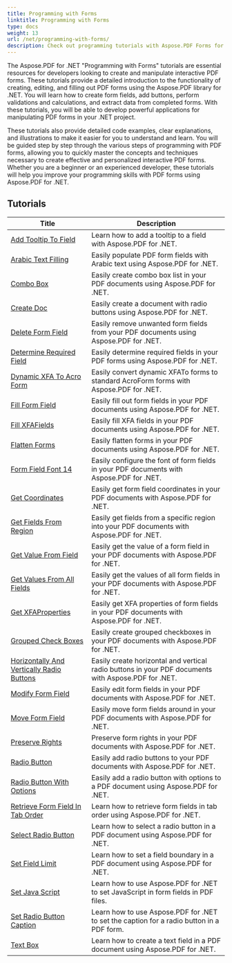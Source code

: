 ```yaml
---
title: Programming with Forms
linktitle: Programming with Forms
type: docs
weight: 13
url: /net/programming-with-forms/
description: Check out programming tutorials with Aspose.PDF Forms for .NET to create and manage interactive forms in your PDF files.
---
```

The Aspose.PDF for .NET "Programming with Forms" tutorials are essential resources for developers looking to create and manipulate interactive PDF forms. These tutorials provide a detailed introduction to the functionality of creating, editing, and filling out PDF forms using the Aspose.PDF library for .NET. You will learn how to create form fields, add buttons, perform validations and calculations, and extract data from completed forms. With these tutorials, you will be able to develop powerful applications for manipulating PDF forms in your .NET project.

These tutorials also provide detailed code examples, clear explanations, and illustrations to make it easier for you to understand and learn. You will be guided step by step through the various steps of programming with PDF forms, allowing you to quickly master the concepts and techniques necessary to create effective and personalized interactive PDF forms. Whether you are a beginner or an experienced developer, these tutorials will help you improve your programming skills with PDF forms using Aspose.PDF for .NET.

## Tutorials
| Title | Description |
| --- | --- | 
| [Add Tooltip To Field](./add-tooltip-to-field/) | Learn how to add a tooltip to a field with Aspose.PDF for .NET. |  
| [Arabic Text Filling](./arabic-text-filling/) | Easily populate PDF form fields with Arabic text using Aspose.PDF for .NET. |  
| [Combo Box](./combo-box/) | Easily create combo box list in your PDF documents using Aspose.PDF for .NET. |  
| [Create Doc](./create-doc/) | Easily create a document with radio buttons using Aspose.PDF for .NET. |  
| [Delete Form Field](./delete-form-field/) | Easily remove unwanted form fields from your PDF documents using Aspose.PDF for .NET. |  
| [Determine Required Field](./determine-required-field/) | Easily determine required fields in your PDF forms using Aspose.PDF for .NET. |  
| [Dynamic XFA To Acro Form](./dynamic-xfa-to-acro-form/) | Easily convert dynamic XFATo forms to standard AcroForm forms with Aspose.PDF for .NET. |  
| [Fill Form Field](./fill-form-field/) | Easily fill out form fields in your PDF documents using Aspose.PDF for .NET. |  
| [Fill XFAFields](./fill-xfafields/) | Easily fill XFA fields in your PDF documents using Aspose.PDF for .NET. |  
| [Flatten Forms](./flatten-forms/) | Easily flatten forms in your PDF documents using Aspose.PDF for .NET. |  
| [Form Field Font 14](./form-field-font-14/) | Easily configure the font of form fields in your PDF documents with Aspose.PDF for .NET. |  
| [Get Coordinates](./get-coordinates/) | Easily get form field coordinates in your PDF documents with Aspose.PDF for .NET. |  
| [Get Fields From Region](./get-fields-from-region/) | Easily get fields from a specific region into your PDF documents with Aspose.PDF for .NET. |  
| [Get Value From Field](./get-value-from-field/) | Easily get the value of a form field in your PDF documents with Aspose.PDF for .NET. |  
| [Get Values From All Fields](./get-values-from-all-fields/) | Easily get the values of all form fields in your PDF documents with Aspose.PDF for .NET. |  
| [Get XFAProperties](./get-xfaproperties/) | Easily get XFA properties of form fields in your PDF documents with Aspose.PDF for .NET. |  
| [Grouped Check Boxes](./grouped-check-boxes/) | Easily create grouped checkboxes in your PDF documents with Aspose.PDF for .NET. |  
| [Horizontally And Vertically Radio Buttons](./horizontally-and-vertically-radio-buttons/) | Easily create horizontal and vertical radio buttons in your PDF documents with Aspose.PDF for .NET. |  
| [Modify Form Field](./modify-form-field/) | Easily edit form fields in your PDF documents with Aspose.PDF for .NET. |  
| [Move Form Field](./move-form-field/) | Easily move form fields around in your PDF documents with Aspose.PDF for .NET. |  
| [Preserve Rights](./preserve-rights/) | Preserve form rights in your PDF documents with Aspose.PDF for .NET. |  
| [Radio Button](./radio-button/) | Easily add radio buttons to your PDF documents with Aspose.PDF for .NET. |  
| [Radio Button With Options](./radio-button-with-options/) | Easily add a radio button with options to a PDF document using Aspose.PDF for .NET. |  
| [Retrieve Form Field In Tab Order](./retrieve-form-field-in-tab-order/) | Learn how to retrieve form fields in tab order using Aspose.PDF for .NET. |  
| [Select Radio Button](./select-radio-button/) | Learn how to select a radio button in a PDF document using Aspose.PDF for .NET. |  
| [Set Field Limit](./set-field-limit/) | Learn how to set a field boundary in a PDF document using Aspose.PDF for .NET. |  
| [Set Java Script](./set-java-script/) | Learn how to use Aspose.PDF for .NET to set JavaScript in form fields in PDF files. |  
| [Set Radio Button Caption](./set-radio-button-caption/) | Learn how to use Aspose.PDF for .NET to set the caption for a radio button in a PDF form. |  
| [Text Box](./text-box/) | Learn how to create a text field in a PDF document using Aspose.PDF for .NET. |  
